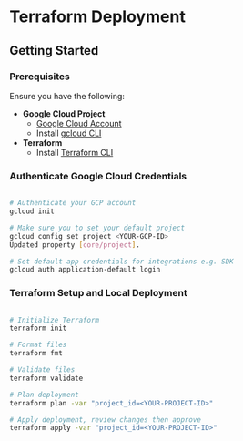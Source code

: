 # Terraform Deployment

## Getting Started

### Prerequisites

Ensure you have the following:

- **Google Cloud Project**
    - [Google Cloud Account](https://console.cloud.google.com/)
    - Install [gcloud CLI](https://cloud.google.com/sdk/docs/install)
- **Terraform**
    - Install [Terraform CLI](https://developer.hashicorp.com/terraform/install)

### Authenticate Google Cloud Credentials

```bash

# Authenticate your GCP account
gcloud init

# Make sure you to set your default project
gcloud config set project <YOUR-GCP-ID>
Updated property [core/project].

# Set default app credentials for integrations e.g. SDK
gcloud auth application-default login
```

### Terraform Setup and Local Deployment

```bash

# Initialize Terraform
terraform init

# Format files
terraform fmt

# Validate files
terraform validate

# Plan deployment
terraform plan -var "project_id=<YOUR-PROJECT-ID>"

# Apply deployment, review changes then approve
terraform apply -var "project_id=<YOUR-PROJECT-ID>"
```

